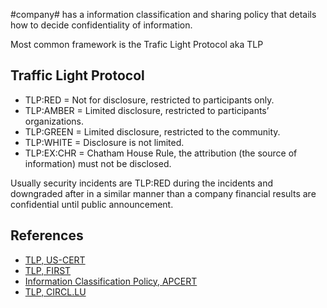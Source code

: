 #company# has a information classification and sharing policy that details how to decide confidentiality of information.

Most common framework is the Trafic Light Protocol aka TLP

## Traffic Light Protocol

* TLP:RED = Not for disclosure, restricted to participants only.
* TLP:AMBER = Limited disclosure, restricted to participants’ organizations.
* TLP:GREEN = Limited disclosure, restricted to the community.
* TLP:WHITE  = Disclosure is not limited.
* TLP:EX:CHR = Chatham House Rule, the attribution (the source of information) must not be disclosed.

Usually security incidents are TLP:RED during the incidents and downgraded after in a similar manner than a company financial results are confidential until public announcement.

## References

* [TLP, US-CERT](https://www.us-cert.gov/tlp)
* [TLP, FIRST](https://www.first.org/tlp)
* [Information Classification Policy, APCERT](http://www.apcert.org/documents/pdf/APCERT_Information_Classification_Policy.pdf)
* [TLP, CIRCL.LU](https://circl.lu/pub/traffic-light-protocol/)

